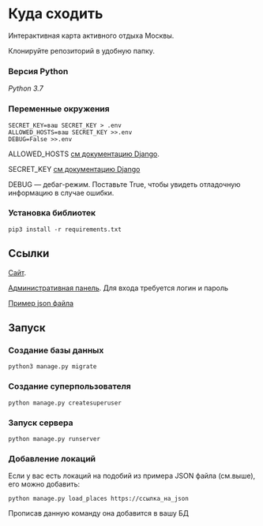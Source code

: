 # Куда сходить

Интерактивная карта активного отдыха Москвы. 

Клонируйте репозиторий в удобную папку.

### Версия Python

*Python 3.7*

### Переменные окружения
```bush
SECRET_KEY=ваш SECRET_KEY > .env
ALLOWED_HOSTS=ваш SECRET_KEY >>.env
DEBUG=False >>.env
```

ALLOWED_HOSTS [см документацию Django](https://docs.djangoproject.com/en/3.1/ref/settings/#allowed-hosts).

SECRET_KEY [см документацию Django](https://docs.djangoproject.com/en/4.2/topics/signing/)

DEBUG — дебаг-режим. Поставьте True, чтобы увидеть отладочную информацию в случае ошибки.

### Установка библиотек

```bush 
pip3 install -r requirements.txt
```

## Ссылки 
[Сайт](https://manilotw.pythonanywhere.com/).

[Административная панель](https://manilotw.pythonanywhere.com/admin).
Для входа требуется логин и пароль

[Пример json файла](https://raw.githubusercontent.com/devmanorg/where-to-go-places/master/places/%D0%9F%D0%BB%D0%BE%D1%89%D0%B0%D0%B4%D0%BA%D0%B0%20%D0%B4%D0%BB%D1%8F%20%D1%81%D0%B2%D0%B8%D0%B4%D0%B0%D0%BD%D0%B8%D0%B9%20%D0%BD%D0%B0%2060-%D0%BC%20%D1%8D%D1%82%D0%B0%D0%B6%D0%B5%20%D0%9C%D0%BE%D1%81%D0%BA%D0%B2%D0%B0-%D0%A1%D0%B8%D1%82%D0%B8.json)
## Запуск
### Создание базы данных 
```bush
python3 manage.py migrate
```
### Создание суперпользователя
```bush
python manage.py createsuperuser
```
### Запуск сервера
```bush
python manage.py runserver
```
### Добавление локаций

Если у вас есть локаций на подобий из примера JSON файла (см.выше), его можно добавить:
```
python manage.py load_places https://ссылка_на_json
```

Прописав данную команду она добавится в вашу БД